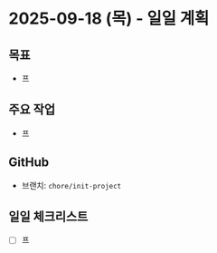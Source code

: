 # 2025-09-18 (목) - 일일 계획

## 목표
- 프

## 주요 작업
- 프

##  GitHub
- 브랜치: `chore/init-project`

## 일일 체크리스트
- [ ] 프

